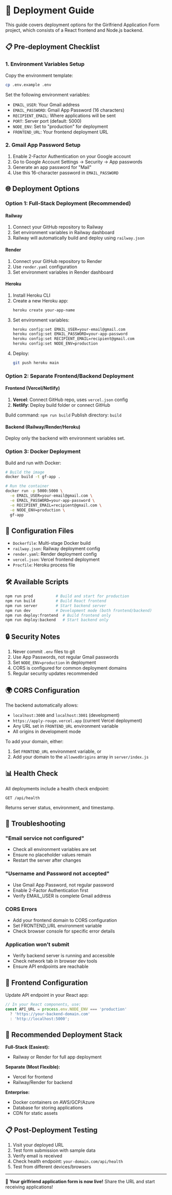 # 🚀 Deployment Guide

This guide covers deployment options for the Girlfriend Application Form project, which consists of a React frontend and Node.js backend.

## 📋 Pre-deployment Checklist

### 1. Environment Variables Setup
Copy the environment template:
```bash
cp .env.example .env
```

Set the following environment variables:
- `EMAIL_USER`: Your Gmail address
- `EMAIL_PASSWORD`: Gmail App Password (16 characters)
- `RECIPIENT_EMAIL`: Where applications will be sent
- `PORT`: Server port (default: 5000)
- `NODE_ENV`: Set to "production" for deployment
- `FRONTEND_URL`: Your frontend deployment URL

### 2. Gmail App Password Setup
1. Enable 2-Factor Authentication on your Google account
2. Go to Google Account Settings → Security → App passwords
3. Generate an app password for "Mail"
4. Use this 16-character password in `EMAIL_PASSWORD`

## 🌐 Deployment Options

### Option 1: Full-Stack Deployment (Recommended)

#### Railway
1. Connect your GitHub repository to Railway
2. Set environment variables in Railway dashboard
3. Railway will automatically build and deploy using `railway.json`

#### Render
1. Connect your GitHub repository to Render
2. Use `render.yaml` configuration
3. Set environment variables in Render dashboard

#### Heroku
1. Install Heroku CLI
2. Create a new Heroku app:
   ```bash
   heroku create your-app-name
   ```
3. Set environment variables:
   ```bash
   heroku config:set EMAIL_USER=your-email@gmail.com
   heroku config:set EMAIL_PASSWORD=your-app-password
   heroku config:set RECIPIENT_EMAIL=recipient@gmail.com
   heroku config:set NODE_ENV=production
   ```
4. Deploy:
   ```bash
   git push heroku main
   ```

### Option 2: Separate Frontend/Backend Deployment

#### Frontend (Vercel/Netlify)
1. **Vercel**: Connect GitHub repo, uses `vercel.json` config
2. **Netlify**: Deploy build folder or connect GitHub

Build command: `npm run build`
Publish directory: `build`

#### Backend (Railway/Render/Heroku)
Deploy only the backend with environment variables set.

### Option 3: Docker Deployment

Build and run with Docker:
```bash
# Build the image
docker build -t gf-app .

# Run the container
docker run -p 5000:5000 \
  -e EMAIL_USER=your-email@gmail.com \
  -e EMAIL_PASSWORD=your-app-password \
  -e RECIPIENT_EMAIL=recipient@gmail.com \
  -e NODE_ENV=production \
  gf-app
```

## 🔧 Configuration Files

- `Dockerfile`: Multi-stage Docker build
- `railway.json`: Railway deployment config
- `render.yaml`: Render deployment config
- `vercel.json`: Vercel frontend deployment
- `Procfile`: Heroku process file

## 🛠️ Available Scripts

```bash
npm run prod          # Build and start for production
npm run build         # Build React frontend
npm run server        # Start backend server
npm run dev           # Development mode (both frontend/backend)
npm run deploy:frontend  # Build frontend only
npm run deploy:backend   # Start backend only
```

## 🔒 Security Notes

1. Never commit `.env` files to git
2. Use App Passwords, not regular Gmail passwords
3. Set `NODE_ENV=production` in deployment
4. CORS is configured for common deployment domains
5. Regular security updates recommended

## 🌍 CORS Configuration

The backend automatically allows:
- `localhost:3000` and `localhost:3001` (development)
- `https://apply-rouge.vercel.app` (current Vercel deployment)
- Any URL set in `FRONTEND_URL` environment variable
- All origins in development mode

To add your domain, either:
1. Set `FRONTEND_URL` environment variable, or
2. Add your domain to the `allowedOrigins` array in `server/index.js`

## 📊 Health Check

All deployments include a health check endpoint:
```
GET /api/health
```

Returns server status, environment, and timestamp.

## 🐛 Troubleshooting

### "Email service not configured"
- Check all environment variables are set
- Ensure no placeholder values remain
- Restart the server after changes

### "Username and Password not accepted"
- Use Gmail App Password, not regular password
- Enable 2-Factor Authentication first
- Verify EMAIL_USER is complete Gmail address

### CORS Errors
- Add your frontend domain to CORS configuration
- Set FRONTEND_URL environment variable
- Check browser console for specific error details

### Application won't submit
- Verify backend server is running and accessible
- Check network tab in browser dev tools
- Ensure API endpoints are reachable

## 📱 Frontend Configuration

Update API endpoint in your React app:
```javascript
// In your React components, use:
const API_URL = process.env.NODE_ENV === 'production' 
  ? 'https://your-backend-domain.com' 
  : 'http://localhost:5000';
```

## 🎯 Recommended Deployment Stack

**Full-Stack (Easiest):**
- Railway or Render for full app deployment

**Separate (Most Flexible):**
- Vercel for frontend
- Railway/Render for backend

**Enterprise:**
- Docker containers on AWS/GCP/Azure
- Database for storing applications
- CDN for static assets

## 📋 Post-Deployment Testing

1. Visit your deployed URL
2. Test form submission with sample data
3. Verify email is received
4. Check health endpoint: `your-domain.com/api/health`
5. Test from different devices/browsers

---

🎉 **Your girlfriend application form is now live!** Share the URL and start receiving applications!
